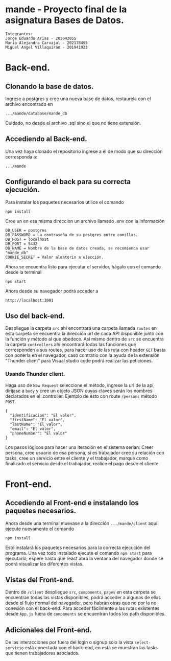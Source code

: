 # mande - Proyecto final de la asignatura Bases de Datos.
```
Integrantes:
Jorge Eduardo Arias - 202042055
María Alejandra Carvajal - 202178495
Miguel Angel Villaquirán - 201941923
```

# Back-end.

## Clonando la base de datos.

Ingrese a postgres y cree una nueva base de datos, restaurela con el archivo encontrado en

```
.../mande/database/mande_db
```

Cuidado, no desde el archivo .sql sino el que no tiene extensión.

## Accediendo al Back-end.

Una vez haya clonado el repositorio ingrese a él de modo que su dirección corresponda a:

```
.../mande
```

## Configurando el back para su correcta ejecución.

Para instalar los paquetes necesarios utilice el comando 

```
npm install
```

Cree un en esa misma direccion un archivo llamado .env con la información
```
DB_USER = postgres
DB_PASSWORD = La contraseña de su postgres entre comillas.
DB_HOST = localhost 
DB_PORT = 5432
DB_NAME = Nombre de la base de datos creada, se recomienda usar "mande_db"
COOKIE_SECRET = Valor aleatorio a elección.
```

Ahora se encuentra listo para ejecutar el servidor, hágalo con el comando desde la terminal

```
npm start
```
Ahora desde su navegador podrá acceder a 
```
http://localhost:3001
```
## Uso del back-end.
 
Despliegue la carpeta `src` ahí encontrará una carpeta llamada `routes` en esta carpeta se encuentra la dirección url de cada API disponible junto con la función y método al que obedece. Así mismo dentro de `src` se encuentra la carpeta `controllers` ahí encontrará todas las funciones que corresponden a sus routes, para hacer uso de las ruta con header `GET` basta con ponerla en el navegador, caso contrario con la ayuda de la extensión "Thunder client" para Visual studio code podrá realizar las peticiones.

### Usando Thunder client.

Haga uso de `New Request` seleccione el método, ingrese la url de la api, diríjase a `body` y cree un objeto JSON cuyas claves serán los nombres declarados en el .controller.
Ejemplo de esto con route `/persons` método `POST`.

```
{
  "identificacion": "El valor",
  "firstName": "El valor",
  "lastName": "El valor",
  "email": "El valor",
  "phoneNumber": "El valor"
}
```
Los pasos lógicos para hacer una iteración en el sistema serían: Creer persona, cree usuario de esa persona, si es trabajador cree su relación con tasks, cree un servicio entre el cliente y el trabajador, marque como finalizado el servicio desde el trabajador, realice el pago desde el cliente. 

# Front-end.
## Accediendo al Front-end e instalando los paquetes necesarios.
Ahora desde una terminal muevase a la dirección `.../mande/client` aquí ejecute nuevamente el comando 
```
npm install
```
Esto instalará los paquetes necesarios para la correcta ejecución del programa.
Una vez todo instalado ejecute el comando `npm start` para ejecutarlo, espere hasta que react abra la ventana del navegador donde se podrá visualizar las diferentes vistas.
## Vistas del Front-end.
Dentro de `/client` despliegue `src`, `components`, `pages` en esta carpeta se encuentran todas las vistas disponibles, podrá acceder a algunas de ellas desde el flujo normal del navegador, pero habrán otras que no por la no conexión con el back-end. Para acceder fácilmente a las rutas existentes desde `App.js` fuera de `components` se encuentran todos los path disponibles.
## Adicionales del Front-end.
De las interacciones por fuera del login o signup solo la vista `select-servicio` está conectada con el back-end, en esta se muestran las tasks que tienen trabajadores asociados.










